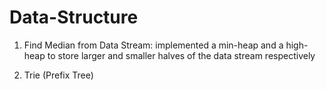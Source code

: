# Data-Structure

1. Find Median from Data Stream: implemented a min-heap and a high-heap to store larger and smaller halves of the data stream respectively

2. Trie (Prefix Tree)
